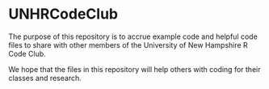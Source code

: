 # UNHRCodeClub
The purpose of this repository is to accrue example code and helpful code files to share with other members of the University of New Hampshire R Code Club. 

We hope that the files in this repository will help others with coding for their classes and research. 
